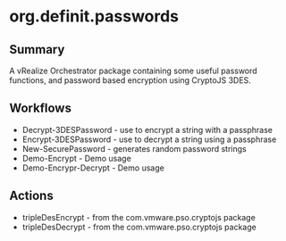 # org.definit.passwords

## Summary
A vRealize Orchestrator package containing some useful password functions, and password based encryption using CryptoJS 3DES.

## Workflows
* Decrypt-3DESPassword - use to encrypt a string with a passphrase
* Encrypt-3DESPassword - use to decrypt a string using a passphrase
* New-SecurePassword - generates random password strings
* Demo-Encrypt - Demo usage
* Demo-Encrypr-Decrypt - Demo usage

## Actions
* tripleDesEncrypt - from the com.vmware.pso.cryptojs package 
* tripleDesDecrypt - from the com.vmware.pso.cryptojs package
